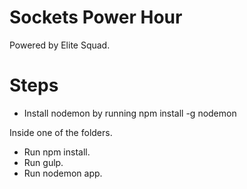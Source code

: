 # Sockets Power Hour

Powered by Elite Squad.


# Steps

- Install nodemon by running npm install -g nodemon

Inside one of the folders.

- Run npm install.
- Run gulp.
- Run nodemon app.
